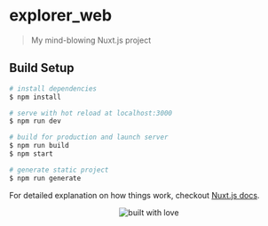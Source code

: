# explorer_web

> My mind-blowing Nuxt.js project

## Build Setup

``` bash
# install dependencies
$ npm install

# serve with hot reload at localhost:3000
$ npm run dev

# build for production and launch server
$ npm run build
$ npm start

# generate static project
$ npm run generate
```

For detailed explanation on how things work, checkout [Nuxt.js docs](https://nuxtjs.org).

<div align="center">
  <img src="https://forthebadge.com/images/badges/built-with-love.svg" alt="built with love" />
</div>